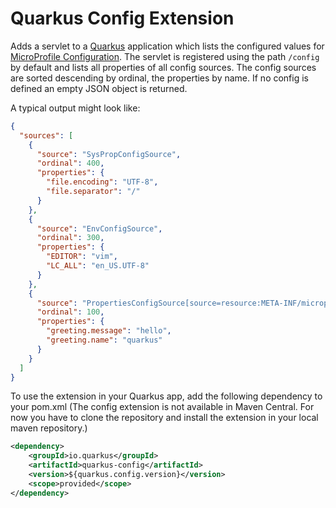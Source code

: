 # Quarkus Config Extension

Adds a servlet to a [Quarkus](https://quarkus.io) application which lists the configured values for [MicroProfile Configuration](https://microprofile.io/project/eclipse/microprofile-config). The servlet is registered using the path `/config` by default and lists all properties of all config sources. The config sources are sorted descending by ordinal, the properties by name. If no config is defined an empty JSON object is returned. 

A typical output might look like:
```json
{
  "sources": [
    {
      "source": "SysPropConfigSource",
      "ordinal": 400,
      "properties": {
        "file.encoding": "UTF-8",
        "file.separator": "/"
      }
    },
    {
      "source": "EnvConfigSource",
      "ordinal": 300,
      "properties": {
        "EDITOR": "vim",
        "LC_ALL": "en_US.UTF-8"
      }
    },
    {
      "source": "PropertiesConfigSource[source=resource:META-INF/microprofile-config.properties]",
      "ordinal": 100,
      "properties": {
        "greeting.message": "hello",
        "greeting.name": "quarkus"
      }
    }
  ]
}
```

To use the extension in your Quarkus app, add the following dependency to your pom.xml (The config extension is not available in Maven Central. For now you have to clone the repository and install the extension in your local maven repository.)

```xml
<dependency>
    <groupId>io.quarkus</groupId>
    <artifactId>quarkus-config</artifactId>
    <version>${quarkus.config.version}</version>
    <scope>provided</scope>
</dependency>
```
